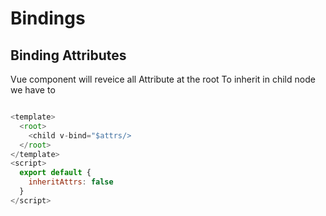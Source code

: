# Bindings
## Binding Attributes
<italics> Vue component will reveice all Attribute at the root
To inherit in child node we have to
  </italics>
```javascript

<template>
  <root>
    <child v-bind="$attrs/>
  </root>
</template>
<script>
  export default {
    inheritAttrs: false
  }
</script>

```
